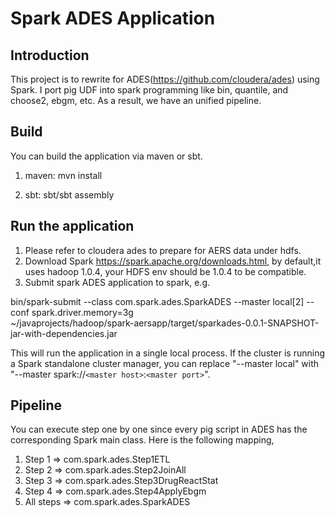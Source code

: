 Spark ADES Application
==============

## Introduction
This project is to rewrite for ADES(https://github.com/cloudera/ades) using Spark. I port pig UDF into spark programming like bin, quantile, and choose2, ebgm, etc. As a result, we have an unified pipeline.

## Build
You can build the application via maven or sbt.

1. maven:
mvn install

2. sbt: 
sbt/sbt assembly

## Run the application
1. Please refer to cloudera ades to prepare for AERS data under hdfs.
2. Download Spark https://spark.apache.org/downloads.html, by default,it uses hadoop 1.0.4, your HDFS env should be 1.0.4 to be compatible.
3. Submit spark ADES application to spark, e.g.

  bin/spark-submit --class com.spark.ades.SparkADES --master local[2] --conf spark.driver.memory=3g \
      ~/javaprojects/hadoop/spark-aersapp/target/sparkades-0.0.1-SNAPSHOT-jar-with-dependencies.jar

This will run the application in a single local process.  If the cluster is running a Spark standalone
cluster manager, you can replace "--master local" with "--master spark://`<master host>`:`<master port>`".

## Pipeline
You can execute step one by one since every pig script in ADES has the corresponding Spark main class. Here is the following mapping,

1. Step 1 => com.spark.ades.Step1ETL
2. Step 2 => com.spark.ades.Step2JoinAll
3. Step 3 => com.spark.ades.Step3DrugReactStat
4. Step 4 => com.spark.ades.Step4ApplyEbgm
5. All steps => com.spark.ades.SparkADES



